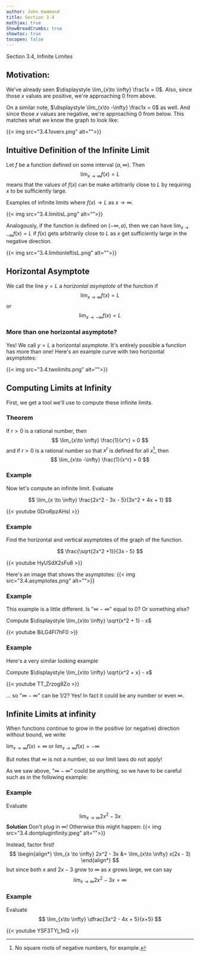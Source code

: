 ```yaml
---
author: John Hammond
title: Section 3.4
mathjax: true
ShowBreadCrumbs: true
showtoc: true
tocopen: false
---
```


Section 3.4, Infinite Limites
<!--more-->

## Motivation:

We've already seen $\displaystyle \lim_{x\to \infty} \frac1x = 0$. Also, since those $x$ values are positive, we're approaching 0 from above.

On a similar note, $\displaystyle \lim_{x\to -\infty} \frac1x = 0$ as well. And since those $x$ values are negative, we're approaching 0 from below.  This matches what we know the graph to look like: 

{{< img src="3.4.1overx.png" alt="">}}



## Intuitive Definition of the Infinite Limit

Let $f$ be a function defined on some interval $(a, \infty)$. Then 
$$
\lim_{x\to \infty} f(x) = L
$$
means that the values of $f(x)$ can be make arbitrarily close to $L$ by requiring $x$ to be sufficiently large.

Examples of infinite limits where $f(x) \to L$ as $x\to \infty$.

{{< img src="3.4.limitisL.png" alt="">}} 

Analogously, if the function is defined on $(-\infty, a)$, then we can have $\displaystyle \lim_{x\to -\infty} f(x) =L$ if $f(x)$ gets arbitrarily close to $L$ as $x$ get sufficiently large in the negative direction.

{{< img src="3.4.limitonleftisL.png" alt="">}}

## Horizontal Asymptote

We call the line $y=L$ a *horizontal asymptote* of the function if 
$$
\lim_{x\to \infty} f(x) = L
$$
or 
$$
\lim_{x\to -\infty} f(x) = L
$$

### More than one horizontal asymptote?
Yes! We call $y=L$ a horizontal asymptote. It's entirely possible a function has more than one! Here's an example curve with two horizontal asymptotes: 

{{< img src="3.4.twolimits.png" alt="">}}

## Computing Limits at Infinity

First, we get a tool we'll use to compute these infinite limits.

### Theorem 

If $r \gt 0$ is a rational number, then
$$
\lim_{x\to \infty} \frac{1}{x^r} = 0
$$
and if $r\gt 0$ is a rational number so that $x^r$ is defined for all $x$[^1], then
$$
\lim_{x\to -\infty} \frac{1}{x^r} = 0
$$
[^1]: No square roots of negative numbers, for example.

### Example

Now let's compute an infinite limit. Evaluate

$$
\lim_{x \to \infty} \frac{2x^2 - 3x - 5}{3x^2 + 4x + 1}
$$

{{< youtube 0Dro6pzAHsI >}}

### Example

Find the horizontal and vertical asymptotes of the graph of the function.

$$
\frac{\sqrt{2x^2 +1}}{3x - 5}
$$

{{< youtube HyUSdX2sFu8 >}}

Here's an image that shows the asymptotes:
{{< img src="3.4.asymptotes.png" alt="">}}


### Example 

This example is a little different. Is "$\infty - \infty$" equal to 0? Or something else? 

Compute $\displaystyle \lim_{x\to \infty} \sqrt{x^2 + 1} - x$

{{< youtube BiLG4Fl7hF0 >}}

### Example 

Here's a very similar looking example

Compute $\displaystyle \lim_{x\to \infty} \sqrt{x^2 + x} - x$

{{< youtube TT_Zrzog8Zo >}}

... so "$\infty - \infty$" can be 1/2? Yes! In fact it could be any number or even $\infty$.


## Infinite Limits at infinity

When functions continue to grow in the positive (or negative) direction without bound, we write 

$\displaystyle \lim_{x\to \infty} f(x) = \infty$ or $\displaystyle \lim_{x\to \infty} f(x) = -\infty$

But notes that $\infty$ is not a number, so our limit laws do not apply! 

As we saw above, "$\infty - \infty$" could be anything, so we have to be careful such as in the following example:

### Example
Evaluate
$$
\lim_{x \to \infty} 2x^2 - 3x
$$
**Solution**
Don't plug in $\infty$! Otherwise this might happen: 
{{< img src="3.4.dontpluginfinity.jpeg" alt="">}}

Instead, factor first!
$$
\begin{align*} \lim_{x \to \infty} 2x^2 - 3x &= \lim_{x\to \infty} x(2x - 3) \end{align*}
$$
but since both $x$ and $2x-3$ grow to $\infty$ as $x$ grows large, we can say 
$$
 \lim_{x \to \infty} 2x^2 - 3x = \infty
$$


### Example

Evaluate 
$$
\lim_{x\to \infty} \dfrac{3x^2 - 4x + 5}{x+5}
$$

{{< youtube YSF3TYj_1nQ >}}